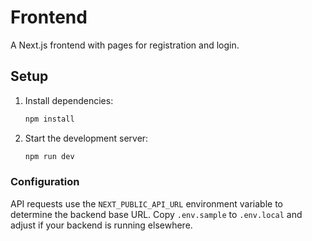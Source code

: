 # Frontend

A Next.js frontend with pages for registration and login.

## Setup

1. Install dependencies:
   ```bash
   npm install
   ```
2. Start the development server:
   ```bash
   npm run dev
   ```

### Configuration

API requests use the `NEXT_PUBLIC_API_URL` environment variable to determine the
backend base URL. Copy `.env.sample` to `.env.local` and adjust if your backend
is running elsewhere.
